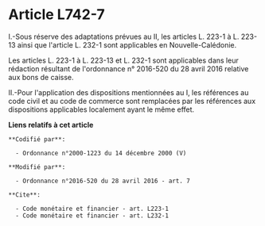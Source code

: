 # Article L742-7

I.-Sous réserve des adaptations prévues au II, les articles L. 223-1 à L. 223-13 ainsi que l'article L. 232-1 sont
applicables en Nouvelle-Calédonie.

Les articles L. 223-1 à L. 223-13 et L. 232-1 sont applicables dans leur rédaction résultant de l'ordonnance n° 2016-520 du
28 avril 2016 relative aux bons de caisse. 

II.-Pour l'application des dispositions mentionnées au I, les références au code civil et au code de commerce sont remplacées
par les références aux dispositions applicables localement ayant le même effet.

**Liens relatifs à cet article**

	**Codifié par**:

	  - Ordonnance n°2000-1223 du 14 décembre 2000 (V)

	**Modifié par**:

	  - Ordonnance n°2016-520 du 28 avril 2016 - art. 7

	**Cite**:

	  - Code monétaire et financier - art. L223-1
	  - Code monétaire et financier - art. L232-1
